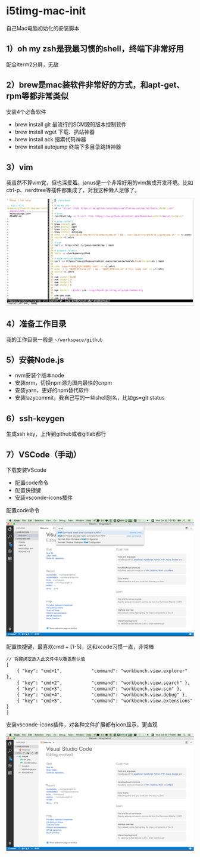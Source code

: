 # i5timg-mac-init

自己Mac电脑初始化的安装脚本

## 1）oh my zsh是我最习惯的shell，终端下非常好用

配合iterm2分屏，无敌
## 2）brew是mac装软件非常好的方式，和apt-get、rpm等都非常类似

安装4个必备软件

- brew install git 最流行的SCM源码版本控制软件
- brew install wget 下载、扒站神器
- brew install ack  搜索代码神器
- brew install autojump 终端下多目录跳转神器

## 3）vim

我虽然不算vim党，但也深爱着。janus是一个非常好用的vim集成开发环境。比如ctrl-p、nerdtree等插件都集成了，对我这种懒人足够了。

![Vim](images/vim.png)

## 4）准备工作目录

我的工作目录一般是 `~/workspace/github`

## 5）安装Node.js

- nvm安装个版本node
- 安装nrm，切换npm源为国内最快的cnpm
- 安装yarn，更好的npm替代软件
- 安装lazycommit，我自己写的一些shell别名，比如gs=git status

## 6）ssh-keygen

生成ssh key，上传到github或者gitlab都行

## 7）VSCode（手动）

下载安装VScode

- 配置code命令
- 配置快捷键
- 安装vsconde-icons插件

配置code命令

![Vscode Code](images/vscode-code.png)

配置快捷键，最喜欢cmd + [1-5]，这和xcode习惯一直，非常棒

```
// 将键绑定放入此文件中以覆盖默认值
[
    { "key": "cmd+1",           "command": "workbench.view.explorer" },
    { "key": "cmd+2",           "command": "workbench.view.search" },
    { "key": "cmd+3",           "command": "workbench.view.scm" },
    { "key": "cmd+4",           "command": "workbench.view.debug" },
    { "key": "cmd+5",           "command": "workbench.view.extensions" }
]
```

安装vsconde-icons插件，对各种文件扩展都有icon显示，更直观

![Vscode Icons](images/vscode-icons.png)


